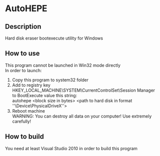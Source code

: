 # AutoHEPE

## Description
 Hard disk eraser bootexecute utility for Windows
 
## How to use
 This program cannot be launched in Win32 mode directly<br>
 In order to launch:<br>
 1. Copy this program to system32 folder<br> 
 2. Add to registry key<br>
 HKEY_LOCAL_MACHINE\\SYSTEM\\CurrentControlSet\\Session Manager<br>
 to BootExecute value this string:<br>
 autohepe \<block size in bytes\> \<path to hard disk in format ''\\Device\\PhysicalDriveX''\><br>
 3. Reboot machine<br>
 WARNING: You can destroy all data on your computer! Use extremely carefully!
 
## How to build
 You need at least Visual Studio 2010 in order to build this program
